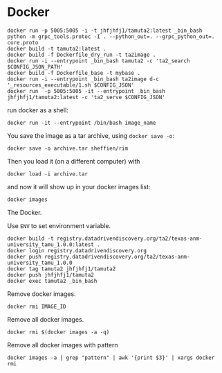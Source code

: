 # Docker

```
docker run -p 5005:5005 -i -t jhfjhfj1/tamuta2:latest _bin_bash
python -m grpc_tools.protoc -I . --python_out=. --grpc_python_out=. core.proto
docker build -t tamuta2:latest .
docker build -f Dockerfile_dry_run -t ta2image .
docker run -i --entrypoint _bin_bash tamuta2 -c 'ta2_search $CONFIG_JSON_PATH'
docker build -f Dockerfile_base -t mybase .
docker run -i --entrypoint _bin_bash ta2image d-c '_resources_executable/1.sh $CONFIG_JSON'
docker run  -p 5005:5005 -it --entrypoint _bin_bash jhfjhfj1/tamuta2:latest -c 'ta2_serve $CONFIG_JSON'
```

run docker as a shell:
```
docker run -it --entrypoint /bin/bash image_name
```

You save the image as a tar archive, using `docker save -o`:

```
docker save -o archive.tar sheffien/rim
```

Then you load it (on a different computer) with

```
docker load -i archive.tar
```

and now it will show up in your docker images list:

`docker images`

The Docker.

Use `ENV` to set environment variable.
```
docker build -t registry.datadrivendiscovery.org/ta2/texas-anm-university_tamu_1.0.0:latest .
docker login registry.datadrivendiscovery.org
docker push registry.datadrivendiscovery.org/ta2/texas-anm-university_tamu_1.0.0
docker tag tamuta2 jhfjhfj1/tamuta2
docker push jhfjhfj1/tamuta2
docker exec tamuta2 _bin_bash
```

Remove docker images.

```
docker rmi IMAGE_ID
```

Remove all docker images.

```
docker rmi $(docker images -a -q)
```

Remove all docker images with pattern

```
docker images -a | grep "pattern" | awk '{print $3}' | xargs docker rmi
```
